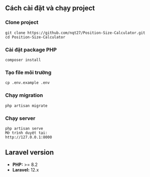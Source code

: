 ## Cách cài đặt và chạy project

### Clone project
    git clone https://github.com/nqt27/Position-Size-Calculator.git
    cd Position-Size-Calculator
### Cài đặt package PHP
    composer install
### Tạo file môi trường
    cp .env.example .env
### Chạy migration
    php artisan migrate
### Chạy server
    php artisan serve
    Mở trình duyệt tại:
    http://127.0.0.1:8000

##  Laravel version

- **PHP:** >= 8.2  
- **Laravel:** 12.x  